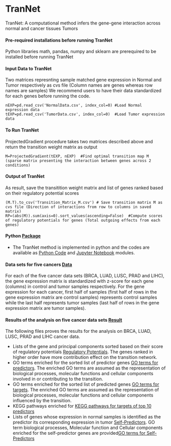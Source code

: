 # TranNet
TranNet: A computational method infers the gene-gene interaction across normal and cancer tissues Tumors
#### Pre-required installations before running TranNet
Python libraries math, pandas, numpy and sklearn are prerequired to be installed before running TranNet
#### Input Data to TranNet
Two matrices represnting sample matched gene expression in Normal and Tumor respectively as cvs file (Column names are genes whereas row names are samples) 
We recommend users to have their data standardized for each genes before running the code.
```
nEXP=pd.read_csv('NormalData.csv', index_col=0) #Load Normal expression data
tEXP=pd.read_csv('TumorData.csv', index_col=0)  #Load Tumor expression data
```
#### To Run TranNet
ProjectedGradient procedure takes two matrices described above and return the transition weight matrix as output
```
M=ProjectedGradient(tEXP, nEXP)  #Find optimal transition map M (sparse matrix presenting the interaction between genes across 2 conditions)
```
#### Output of TranNet
As result, save the transitition weight matrix and list of genes ranked based on their regulatory potential scores
```
(M.T).to_csv('Transition_Matrix_M.csv') # Save transition matrix M as cvs file (Direction of interactions from row to columns in saved matrix) 
RP=(abs(M)).sum(axis=0).sort_values(ascending=False)  #Compute scores of regulatory potentials for genes (Total outgoing effects from each genes)
```
#### Python [Package](code) 
* The TranNet method is implemented in python and the codes are available as [Python Code](code/TranNet.py) and [Jupyter Notebook](code/TranNet.ipynb) modules.

#### Data sets for five cancers [Data](data)
For each of the five cancer data sets (BRCA, LUAD, LUSC, PRAD and LIHC), the gene expression matrix is standardized with z-score for each gene (columns) in control and tumor samples respectively. For the gene expression for each cancer, first half of samples (first half of rows in the gene expression matrix are control samples) represents control samples while the last half represents tumor samples (last half of rows in the gene expression matrix are tumor samples).

#### Results of the analysis on five cancer data sets [Result](result)
The following files proves the results for the analysis on BRCA, LUAD, LUSC, PRAD and LIHC cancer data. 
* Lists of the gene and principal components sorted based on their score of regulatory potentials [Regulatory Potentials](result/Genes_Regulatory_Potentials.xlsx). The genes ranked in higher order have more contribution effect on the transition network.
* GO terms enriched for the sorted list of predictor genes [GO terms for predictors](result/GO_terms_Predictor_Genes.xlsx). The enriched GO terms are assumed as the representation of biological processes, molecular functions and cellular components involved in or contributing to the transition.
* GO terms enriched for the sorted list of predicted genes [GO terms for targets](result/GO_terms_Well_Predicted_Genes.xlsx). The enriched GO terms are assumed as the representation of biological processes, molecular functions and cellular components influenced by the transition.
* KEGG pathways enriched for [KEGG pathways for targets of top 10 predictors](result/KEGG_Pathways_Top-10-Genes_Targets.xlsx)
* Lists of genes whose expression in normal samples is identified as the predictor its corresponding expression in tumor [Self-Predictors](result/Self-Predictors.xlsx). GO term biological processes, Molecular function and Cellular components enriched for the self-predictor genes are provided[GO terms for Self-Predictors](result/GO_terms_Self-Predictor_Genes.xlsx)
